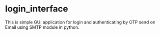 # login_interface

This is simple GUI application for login and authenticating by OTP send on Email using SMTP module in python.
